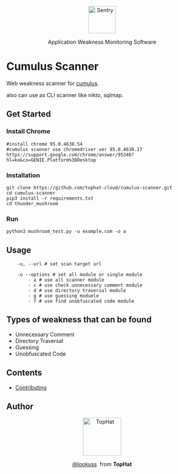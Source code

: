 

<p align="center">
  <p align="center">
    <a href="https://cumulus.tophat.cloud" target="_blank">
      <img src="https://jinui.s3.ap-northeast-2.amazonaws.com/tophat/logo.png" alt="Sentry" height="72">
    </a>
  </p>
  <p align="center">
    Application Weakness Monitoring Software
  </p>
</p>

# Cumulus Scanner

Web weakness scanner for [cumulus](https://cumulus.tophat.cloud).

also can use as CLI scanner like nikto, sqlmap.

## Get Started
### Install Chrome
```
#install chrome 95.0.4638.54
#cumulus scanner use chromedriver ver 95.0.4638.17
https://support.google.com/chrome/answer/95346?hl=ko&co=GENIE.Platform%3DDesktop
```
### Installation 
```
git clone https://github.com/tophat-cloud/cumulus-scanner.git
cd cumulus-scanner
pip3 install -r requirements.txt
cd thunder_mushroom
```

### Run

```
python3 mushroom_test.py -u example.com -o a
```

## Usage

```
    -u, --url # set scan target url
    
    -o --options # set all module or single module
        - a # use all scanner module
        - c # use check unnecessary comment module
        - d # use directory traversal module
        - g # use guessing moduele
        - f # use find unobfuscated code module
```
    
## Types of weakness that can be found
- Unnecessary Comment
- Directory Traversal
- Guessing
- Unobfuscated Code

## Contents
- [Contributing](https://github.com/tophat-cloud/cumulus-scanner/blob/master/CONTRIBUTING.md)

## Author
<p align="center">
  <p align="center">
    <a href="https://github.com/tophat-cloud" target="_blank">
      <img src="https://jinui.s3.ap-northeast-2.amazonaws.com/tophat/tophat.png" alt="TopHat" height="100">
    </a>
  </p>

  <p align="center">
    <a href="http://github.com/lookuss" target="_blank">@lookuss</a>&nbsp from <strong>TopHat</strong>
  </p>
</p>
